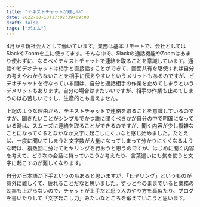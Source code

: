 ```yaml
---
title: "テキストチャットが難しい"
date: 2022-08-13T17:02:39+09:00
draft: false
tags: ["ポエム"]
---
```

4月から新社会人として働いています。業務は基本リモートで、会社としてはSlackやZoomを主に使ってます。そんな中で、Slackの通話機能やZoomはあまり使わずに、なるべくテキストチャットで連絡を取ることを意識しています。通話やビデオチャットは相手と直接話すことができて、画面共有を駆使すれば自分の考えやわからないことを相手に伝えやすいというメリットもあるのですが、ビデオチャットを行なっている間は、自分と通話相手の作業を止めてしまうというデメリットもあります。自分の場合はまだいいですが、相手の作業も止めてしまうのは心苦しいですし、生産的とも言えません。

上記のような理由から、テキストチャットで連絡を取ることを意識しているのですが、聞きたいことがシンプルでかつ誰に聞くべきかが自分の中で明確になっている時は、スムーズに連絡を取ることができるのですが、聞く内容が少し複雑なことになってくるとなかなか文字に起こしにくいなと感じ始めました。たとえば、一度に聞いてしまうと文字数が大量になってしまって分かりにくくなるような時は、複数回に分けてヒヤリングを行おうと思うのですが、はじめに聞く内容を考えて、どう次の会話に持っていこうか考えたり、言葉遣いにも気を使うと文字に起こすのが難しくなります。

自分が日本語が下手というのもあると思いますが、「ヒヤリング」というものが意外に難しくて、疲れることだなと思いました。ずっと今のままでいると業務の効率も上がらないので、チャットが上手だと思う人のやり方を真似たり、ブログを書いたりして「文字起こし力」みたいなところを鍛えていこうと思います。
